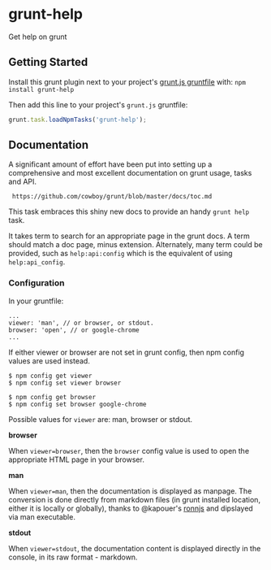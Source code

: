 # grunt-help

Get help on grunt

## Getting Started

Install this grunt plugin next to your project's [grunt.js
gruntfile][getting_started] with: `npm install grunt-help`

Then add this line to your project's `grunt.js` gruntfile:

```javascript
grunt.task.loadNpmTasks('grunt-help');
```

[grunt]: https://github.com/cowboy/grunt
[getting_started]: https://github.com/cowboy/grunt/blob/master/docs/getting_started.md

## Documentation

A significant amount of effort have been put into setting up a comprehensive
and most excellent documentation on grunt usage, tasks and API.

     https://github.com/cowboy/grunt/blob/master/docs/toc.md

This task embraces this shiny new docs to provide an handy `grunt help`
task.

It takes term to search for an appropriate page in the grunt docs. A
term should match a doc page, minus extension. Alternately, many term
could be provided, such as `help:api:config` which is the equivalent of
using `help:api_config`.

### Configuration

In your gruntfile:

    ...
    viewer: 'man', // or browser, or stdout.
    browser: 'open', // or google-chrome
    ...

If either viewer or browser are not set in grunt config, then npm config
values are used instead.

    $ npm config get viewer
    $ npm config set viewer browser

    $ npm config get browser
    $ npm config set browser google-chrome

Possible values for `viewer` are: man, browser or stdout.

**browser**

When `viewer=browser`, then the `browser` config value is used to open the
appropriate HTML page in your browser.

**man**

When `viewer=man`, then the documentation is displayed as manpage. The
conversion is done directly from markdown files (in grunt installed
location, either it is locally or globally), thanks to @kapouer's
[ronnjs](https://github.com/kapouer/ronnjs#readme) and dipslayed via man
executable.

**stdout**

When `viewer=stdout`, the documentation content is displayed directly in
the console, in its raw format - markdown.

